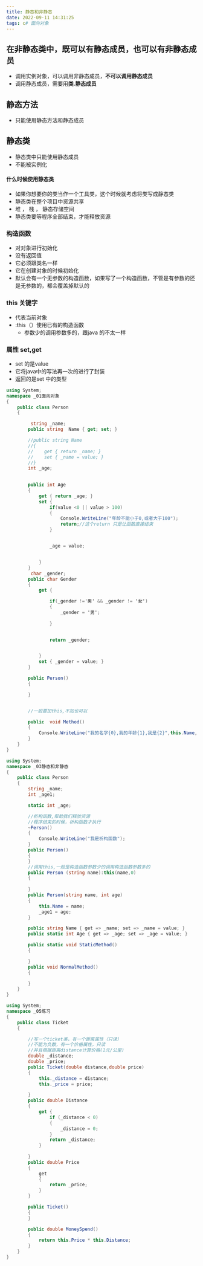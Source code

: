 ```yaml
---
title: 静态和非静态
date: 2022-09-11 14:31:25
tags: c# 面向对象
---
```


## 在非静态类中，既可以有静态成员，也可以有非静态成员
- 调用实例对象，可以调用非静态成员，**不可以调用静态成员**
- 调用静态成员，需要用**类.静态成员**

## 静态方法
- 只能使用静态方法和静态成员



## 静态类
- 静态类中只能使用静态成员
- 不能被实例化


#### 什么时候使用静态类
- 如果你想要你的类当作一个工具类，这个时候就考虑将类写成静态类
- 静态类在整个项目中资源共享
- 堆 ， 栈 ， 静态存储空间
- 静态类要等程序全部结束，才能释放资源


### 构造函数
- 对对象进行初始化
- 没有返回值
- 它必须跟类名一样
- 它在创建对象的时候初始化
- 默认会有一个无参数的构造函数，如果写了一个构造函数，不管是有参数的还是无参数的，都会覆盖掉默认的


### this 关键字
- 代表当前对象
- :this（）使用已有的构造函数
    - 参数少的调用参数多的，跟java 的不太一样


### 属性 set,get 
- set 的是value 
- 它将java中的写法再一次的进行了封装
- 返回的是set 中的类型

```csharp
using System;
namespace _01面向对象
{
    public class Person
    {

         string _name;
        public string  Name { get; set; }

        //public string Name
        //{
        //    get { return _name; }
        //    set { _name = value; }
        //}
        int _age;

        
        public int Age
        {
            get { return _age; }
            set {
                if(value <0 || value > 100)
                {
                    Console.WriteLine("年龄不能小于0,或者大于100");
                    return;//这个return 只是让函数直接结束
                }


                _age = value;


            }
        }
         char _gender;
        public char Gender
        {
            get {

                if(_gender !='男' && _gender != '女')
                {
                    _gender = '男';
                 
                }


                return _gender;


            }
            set { _gender = value; }
        }

        public Person()
        {

        }


        //一般要加this,不加也可以

        public  void Method()
        {
            Console.WriteLine("我的名字{0},我的年龄{1},我是{2}",this.Name,this.Age,this.Gender);
        }
    }
}


```
```csharp
using System;
namespace _03静态和非静态
{
    public class Person
    {
        string _name;
        int _age1;

        static int _age;

        //析构函数,帮助我们释放资源
        //程序结束的时候，析构函数才执行
        ~Person()
        {
            Console.WriteLine("我是析构函数");
        }
        public Person()
        {
        }
        //调用this,一般是构造函数参数少的调用构造函数参数多的
        public Person (string name):this(name,0)
        {
                 
        }
        public Person(string name, int age)
        {
            this.Name = name;
            _age1 = age;
        }

        public string Name { get => _name; set => _name = value; }
        public static int Age { get => _age; set => _age = value; }

        public static void StaticMethod()
        {

        }
        public void NormalMethod()
        {

        }
    }
}


```
```csharp
using System;
namespace _05练习
{
    public class Ticket
    {

        //写一个ticket类，有一个距离属性（只读）
        //不能为负数，有一个价格属性，只读
        //并且根据距离distance计算价格(1元/公里)
        double _distance;
        double _price;
        public Ticket(double distance,double price)
        {
            this._distance = distance;
            this._price = price;

        }
        public double Distance
        {
            get {
                if (_distance < 0)
                {
                    _distance = 0;
                }
                return _distance;
            }
            
        }
        public double Price
        {
            get
            {
                return _price;
            }
        }

        public Ticket()
        {
        }

        public double MoneySpend()
        {
            return this.Price * this.Distance;
        }
    }
}


```